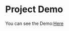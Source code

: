 # <a name="project-demo"></a>Project Demo
You can see the Demo:[Here](https://myricckandmorty.netlify.app) 
